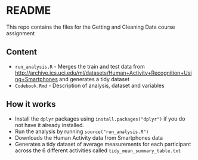 # README

This repo contains the files for the Getting and Cleaning Data course assignment

## Content
* `run_analysis.R` - Merges the train and test data from <http://archive.ics.uci.edu/ml/datasets/Human+Activity+Recognition+Using+Smartphones> and generates a tidy dataset
* `Codebook.Rmd` - Description of analysis, dataset and variables

## How it works
* Install the `dplyr` packages using `install.packages("dplyr")` if you do not have it already installed.
* Run the analysis by running `source("run_analysis.R")`
 * Downloads the Human Activity data from Smartphones data
 * Generates a tidy dataset of average measurements for each participant across the 6 different activities called                                      `tidy_mean_summary_table.txt` 
        
